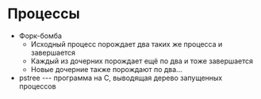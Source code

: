 # Процессы

* Форк-бомба
  * Исходный процесс порождает два таких же процесса и завершается
  * Каждый из дочерних порождает ещё по два и тоже завершается
  * Новые дочерние также порождают по два...
* pstree --- программа на C, выводящая дерево запущенных процессов
